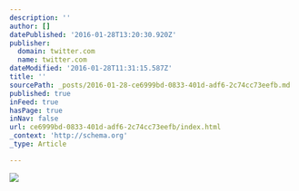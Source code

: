```yaml
---
description: ''
author: []
datePublished: '2016-01-28T13:20:30.920Z'
publisher:
  domain: twitter.com
  name: twitter.com
dateModified: '2016-01-28T11:31:15.587Z'
title: ''
sourcePath: _posts/2016-01-28-ce6999bd-0833-401d-adf6-2c74cc73eefb.md
published: true
inFeed: true
hasPage: true
inNav: false
url: ce6999bd-0833-401d-adf6-2c74cc73eefb/index.html
_context: 'http://schema.org'
_type: Article

---
```

![](https://pbs.twimg.com/media/CZzaS_6WcAA3ZCA.jpg)